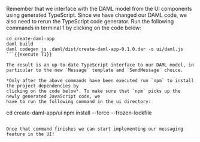 Remember that we interface with the DAML model from the UI components using generated TypeScript. Since we have changed our DAML code, we also need to rerun the TypeScript code generator. Run the following commands in terminal 1 by clicking on the code below:

```
cd create-daml-app
daml build
daml codegen js .daml/dist/create-daml-app-0.1.0.dar -o ui/daml.js
```{{execute T1}}

The result is an up-to-date TypeScript interface to our DAML model, in particular to the new `Message` template and `SendMessage` choice.

*Only after the above commands have been executed run `npm` to install the project dependencies by
clicking on the code below*. To make sure that `npm` picks up the newly generated JavaScript code, we
have to run the following command in the ui directory:

```
cd create-daml-app/ui
npm install --force --frozen-lockfile
```{{execute T2}}

Once that command finishes we can start implementing our messaging feature in the UI!
